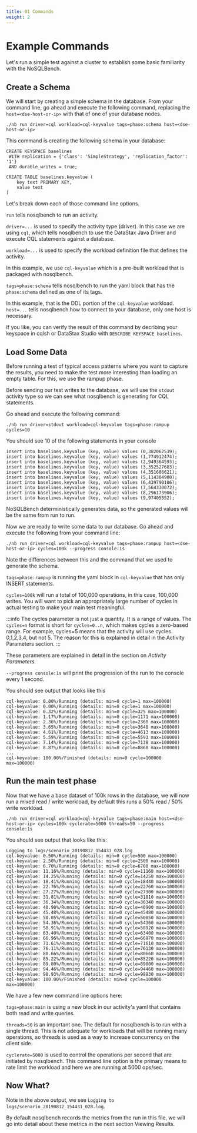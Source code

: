 ```yaml
---
title: 01 Commands
weight: 2
---
```


# Example Commands

Let's run a simple test against a cluster to establish some basic familiarity with the NoSQLBench.

## Create a Schema

We will start by creating a simple schema in the database. From your command line, go ahead and execute the following
command, replacing the `host=<dse-host-or-ip>` with that of one of your database nodes.

```
./nb run driver=cql workload=cql-keyvalue tags=phase:schema host=<dse-host-or-ip>
```

This command is creating the following schema in your database:

```cql
CREATE KEYSPACE baselines
 WITH replication = {'class': 'SimpleStrategy', 'replication_factor': '1'}
 AND durable_writes = true;

CREATE TABLE baselines.keyvalue (
    key text PRIMARY KEY,
    value text
)
```

Let's break down each of those command line options.

`run` tells nosqlbench to run an activity.

`driver=...` is used to specify the activity type (driver). In this case we are using `cql`, which tells nosqlbench to
use the DataStax Java Driver and execute CQL statements against a database.

`workload=...` is used to specify the workload definition file that defines the activity.

In this example, we use `cql-keyvalue` which is a pre-built workload that is packaged with nosqlbench.

`tags=phase:schema` tells nosqlbench to run the yaml block that has the `phase:schema` defined as one of its tags.

In this example, that is the DDL portion of the `cql-keyvalue` workload. `host=...` tells nosqlbench how to connect to
your database, only one host is necessary.

If you like, you can verify the result of this command by decribing your keyspace in cqlsh or DataStax Studio with
`DESCRIBE KEYSPACE baselines`.

## Load Some Data

Before running a test of typical access patterns where you want to capture the results, you need to make the test more
interesting than loading an empty table. For this, we use the rampup phase.

Before sending our test writes to the database, we will use the `stdout` activity type so we can see what nosqlbench is
generating for CQL statements.

Go ahead and execute the following command:

    ./nb run driver=stdout workload=cql-keyvalue tags=phase:rampup cycles=10

You should see 10 of the following statements in your console

```
insert into baselines.keyvalue (key, value) values (0,382062539);
insert into baselines.keyvalue (key, value) values (1,774912474);
insert into baselines.keyvalue (key, value) values (2,949364593);
insert into baselines.keyvalue (key, value) values (3,352527683);
insert into baselines.keyvalue (key, value) values (4,351686621);
insert into baselines.keyvalue (key, value) values (5,114304900);
insert into baselines.keyvalue (key, value) values (6,439790106);
insert into baselines.keyvalue (key, value) values (7,564330072);
insert into baselines.keyvalue (key, value) values (8,296173906);
insert into baselines.keyvalue (key, value) values (9,97405552);
```

NoSQLBench deterministically generates data, so the generated values will be the same from run to run.

Now we are ready to write some data to our database. Go ahead and execute the following from your command line:

    ./nb run driver=cql workload=cql-keyvalue tags=phase:rampup host=<dse-host-or-ip> cycles=100k --progress console:1s

Note the differences between this and the command that we used to generate the schema.

`tags=phase:rampup` is running the yaml block in `cql-keyvalue` that has only INSERT statements.

`cycles=100k` will run a total of 100,000 operations, in this case, 100,000 writes. You will want to pick an
appropriately large number of cycles in actual testing to make your main test meaningful.

:::info
The cycles parameter is not just a quantity. It is a range of values. The `cycles=n` format is short for
`cycles=0..n`, which makes cycles a zero-based range. For example, cycles=5 means that the activity will use cycles
0,1,2,3,4, but
not 5. The reason for this is explained in detail in the Activity Parameters section.
:::

These parameters are explained in detail in the section on _Activity Parameters_.

`--progress console:1s` will print the progression of the run to the console every 1 second.

You should see output that looks like this

```
cql-keyvalue: 0.00%/Running (details: min=0 cycle=1 max=100000)
cql-keyvalue: 0.00%/Running (details: min=0 cycle=1 max=100000)
cql-keyvalue: 0.32%/Running (details: min=0 cycle=325 max=100000)
cql-keyvalue: 1.17%/Running (details: min=0 cycle=1171 max=100000)
cql-keyvalue: 2.36%/Running (details: min=0 cycle=2360 max=100000)
cql-keyvalue: 3.65%/Running (details: min=0 cycle=3648 max=100000)
cql-keyvalue: 4.61%/Running (details: min=0 cycle=4613 max=100000)
cql-keyvalue: 5.59%/Running (details: min=0 cycle=5593 max=100000)
cql-keyvalue: 7.14%/Running (details: min=0 cycle=7138 max=100000)
cql-keyvalue: 8.87%/Running (details: min=0 cycle=8868 max=100000)
...
cql-keyvalue: 100.00%/Finished (details: min=0 cycle=100000 max=100000)
```

## Run the main test phase

Now that we have a base dataset of 100k rows in the database, we will now run a mixed read / write workload, by default
this runs a 50% read / 50% write workload.

    ./nb run driver=cql workload=cql-keyvalue tags=phase:main host=<dse-host-or-ip> cycles=100k cyclerate=5000 threads=50 --progress console:1s

You should see output that looks like this:

```
Logging to logs/scenario_20190812_154431_028.log
cql-keyvalue: 0.50%/Running (details: min=0 cycle=500 max=100000)
cql-keyvalue: 2.50%/Running (details: min=0 cycle=2500 max=100000)
cql-keyvalue: 6.70%/Running (details: min=0 cycle=6700 max=100000)
cql-keyvalue: 11.16%/Running (details: min=0 cycle=11160 max=100000)
cql-keyvalue: 14.25%/Running (details: min=0 cycle=14250 max=100000)
cql-keyvalue: 18.41%/Running (details: min=0 cycle=18440 max=100000)
cql-keyvalue: 22.76%/Running (details: min=0 cycle=22760 max=100000)
cql-keyvalue: 27.27%/Running (details: min=0 cycle=27300 max=100000)
cql-keyvalue: 31.81%/Running (details: min=0 cycle=31810 max=100000)
cql-keyvalue: 36.34%/Running (details: min=0 cycle=36340 max=100000)
cql-keyvalue: 40.90%/Running (details: min=0 cycle=40900 max=100000)
cql-keyvalue: 45.48%/Running (details: min=0 cycle=45480 max=100000)
cql-keyvalue: 50.05%/Running (details: min=0 cycle=50050 max=100000)
cql-keyvalue: 54.36%/Running (details: min=0 cycle=54360 max=100000)
cql-keyvalue: 58.91%/Running (details: min=0 cycle=58920 max=100000)
cql-keyvalue: 63.40%/Running (details: min=0 cycle=63400 max=100000)
cql-keyvalue: 66.96%/Running (details: min=0 cycle=66970 max=100000)
cql-keyvalue: 71.61%/Running (details: min=0 cycle=71610 max=100000)
cql-keyvalue: 76.11%/Running (details: min=0 cycle=76130 max=100000)
cql-keyvalue: 80.66%/Running (details: min=0 cycle=80660 max=100000)
cql-keyvalue: 85.22%/Running (details: min=0 cycle=85220 max=100000)
cql-keyvalue: 89.80%/Running (details: min=0 cycle=89800 max=100000)
cql-keyvalue: 94.46%/Running (details: min=0 cycle=94460 max=100000)
cql-keyvalue: 98.93%/Running (details: min=0 cycle=98930 max=100000)
cql-keyvalue: 100.00%/Finished (details: min=0 cycle=100000 max=100000)
```

We have a few new command line options here:

`tags=phase:main` is using a new block in our activity's yaml that contains both read and write queries.

`threads=50` is an important one. The default for nosqlbench is to run with a single thread. This is not adequate for
workloads that will be running many operations, so threads is used as a way to increase concurrency on the client side.

`cyclerate=5000` is used to control the operations per second that are initiated by nosqlbench. This command line option
is the primary means to rate limit the workload and here we are running at 5000 ops/sec.

## Now What?

Note in the above output, we see `Logging to logs/scenario_20190812_154431_028.log`.

By default nosqlbench records the metrics from the run in this file, we will go into detail about these metrics in the
next section Viewing Results.
